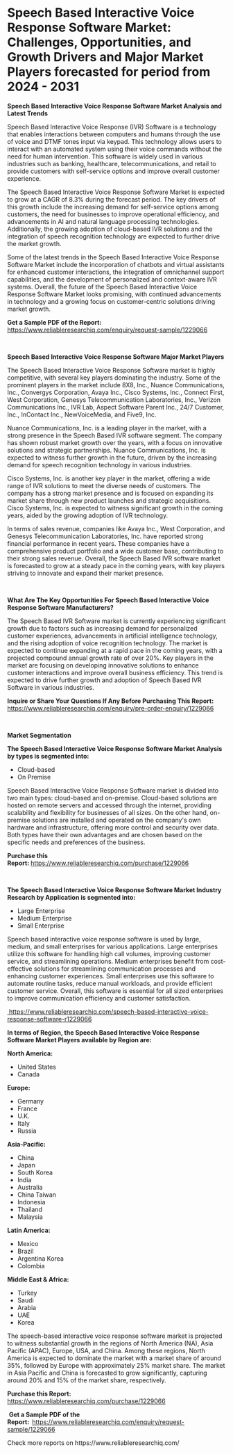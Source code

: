 <p><h1>Speech Based Interactive Voice Response Software Market: Challenges, Opportunities, and Growth Drivers and Major Market Players forecasted for period from 2024 - 2031</h1></p><p><strong>Speech Based Interactive Voice Response Software Market Analysis and Latest Trends</strong></p>
<p><p>Speech Based Interactive Voice Response (IVR) Software is a technology that enables interactions between computers and humans through the use of voice and DTMF tones input via keypad. This technology allows users to interact with an automated system using their voice commands without the need for human intervention. This software is widely used in various industries such as banking, healthcare, telecommunications, and retail to provide customers with self-service options and improve overall customer experience.</p><p>The Speech Based Interactive Voice Response Software Market is expected to grow at a CAGR of 8.3% during the forecast period. The key drivers of this growth include the increasing demand for self-service options among customers, the need for businesses to improve operational efficiency, and advancements in AI and natural language processing technologies. Additionally, the growing adoption of cloud-based IVR solutions and the integration of speech recognition technology are expected to further drive the market growth.</p><p>Some of the latest trends in the Speech Based Interactive Voice Response Software Market include the incorporation of chatbots and virtual assistants for enhanced customer interactions, the integration of omnichannel support capabilities, and the development of personalized and context-aware IVR systems. Overall, the future of the Speech Based Interactive Voice Response Software Market looks promising, with continued advancements in technology and a growing focus on customer-centric solutions driving market growth.</p></p>
<p><strong>Get a Sample PDF of the Report:&nbsp;</strong> <a href="https://www.reliableresearchiq.com/enquiry/request-sample/1229066">https://www.reliableresearchiq.com/enquiry/request-sample/1229066</a></p>
<p>&nbsp;</p>
<p><strong>Speech Based Interactive Voice Response Software Major Market Players</strong></p>
<p><p>The Speech Based Interactive Voice Response Software market is highly competitive, with several key players dominating the industry. Some of the prominent players in the market include 8X8, Inc., Nuance Communications, Inc., Convergys Corporation, Avaya Inc., Cisco Systems, Inc., Connect First, West Corporation, Genesys Telecommunication Laboratories, Inc., Verizon Communications Inc., IVR Lab, Aspect Software Parent Inc., 24/7 Customer, Inc., InContact Inc., NewVoiceMedia, and Five9, Inc.</p><p>Nuance Communications, Inc. is a leading player in the market, with a strong presence in the Speech Based IVR software segment. The company has shown robust market growth over the years, with a focus on innovative solutions and strategic partnerships. Nuance Communications, Inc. is expected to witness further growth in the future, driven by the increasing demand for speech recognition technology in various industries.</p><p>Cisco Systems, Inc. is another key player in the market, offering a wide range of IVR solutions to meet the diverse needs of customers. The company has a strong market presence and is focused on expanding its market share through new product launches and strategic acquisitions. Cisco Systems, Inc. is expected to witness significant growth in the coming years, aided by the growing adoption of IVR technology.</p><p>In terms of sales revenue, companies like Avaya Inc., West Corporation, and Genesys Telecommunication Laboratories, Inc. have reported strong financial performance in recent years. These companies have a comprehensive product portfolio and a wide customer base, contributing to their strong sales revenue. Overall, the Speech Based IVR software market is forecasted to grow at a steady pace in the coming years, with key players striving to innovate and expand their market presence.</p></p>
<p>&nbsp;</p>
<p><strong>What Are The Key Opportunities For Speech Based Interactive Voice Response Software Manufacturers?</strong></p>
<p><p>The Speech Based IVR Software market is currently experiencing significant growth due to factors such as increasing demand for personalized customer experiences, advancements in artificial intelligence technology, and the rising adoption of voice recognition technology. The market is expected to continue expanding at a rapid pace in the coming years, with a projected compound annual growth rate of over 20%. Key players in the market are focusing on developing innovative solutions to enhance customer interactions and improve overall business efficiency. This trend is expected to drive further growth and adoption of Speech Based IVR Software in various industries.</p></p>
<p><strong>Inquire or Share Your Questions If Any Before Purchasing This Report:</strong> <a href="https://www.reliableresearchiq.com/enquiry/pre-order-enquiry/1229066">https://www.reliableresearchiq.com/enquiry/pre-order-enquiry/1229066</a></p>
<p>&nbsp;</p>
<p><strong>Market Segmentation</strong></p>
<p><strong>The Speech Based Interactive Voice Response Software Market Analysis by types is segmented into:</strong></p>
<p><ul><li>Cloud-based</li><li>On Premise</li></ul></p>
<p><p>Speech Based Interactive Voice Response Software market is divided into two main types: cloud-based and on-premise. Cloud-based solutions are hosted on remote servers and accessed through the internet, providing scalability and flexibility for businesses of all sizes. On the other hand, on-premise solutions are installed and operated on the company's own hardware and infrastructure, offering more control and security over data. Both types have their own advantages and are chosen based on the specific needs and preferences of the business.</p></p>
<p><strong>Purchase this Report:&nbsp;</strong><a href="https://www.reliableresearchiq.com/purchase/1229066">https://www.reliableresearchiq.com/purchase/1229066</a></p>
<p>&nbsp;</p>
<p><strong>The Speech Based Interactive Voice Response Software Market Industry Research by Application is segmented into:</strong></p>
<p><ul><li>Large Enterprise</li><li>Medium Enterprise</li><li>Small Enterprise</li></ul></p>
<p><p>Speech based interactive voice response software is used by large, medium, and small enterprises for various applications. Large enterprises utilize this software for handling high call volumes, improving customer service, and streamlining operations. Medium enterprises benefit from cost-effective solutions for streamlining communication processes and enhancing customer experiences. Small enterprises use this software to automate routine tasks, reduce manual workloads, and provide efficient customer service. Overall, this software is essential for all sized enterprises to improve communication efficiency and customer satisfaction.</p></p>
<p><a href="https://www.reliableresearchiq.com/speech-based-interactive-voice-response-software-r1229066">&nbsp;https://www.reliableresearchiq.com/speech-based-interactive-voice-response-software-r1229066</a></p>
<p><strong>In terms of Region, the Speech Based Interactive Voice Response Software Market Players available by Region are:</strong></p>
<p>
    <p> <strong> North America: </strong>
        <ul>
            <li>United States</li>
            <li>Canada</li>
        </ul>
        </p> 
    <p> <strong> Europe: </strong>
        <ul>
            <li>Germany</li>
            <li>France</li>
            <li>U.K.</li>
            <li>Italy</li>
            <li>Russia</li>
        </ul>
        </p> 
    <p> <strong> Asia-Pacific: </strong>
        <ul>
            <li>China</li>
            <li>Japan</li>
            <li>South Korea</li>
            <li>India</li>
            <li>Australia</li>
            <li>China Taiwan</li>
            <li>Indonesia</li>
            <li>Thailand</li>
            <li>Malaysia</li>
        </ul>
        </p> 
    <p> <strong> Latin America: </strong>
        <ul>
            <li>Mexico</li>
            <li>Brazil</li>
            <li>Argentina Korea</li>
            <li>Colombia</li>
        </ul>
        </p> 
    <p> <strong> Middle East & Africa: </strong>
        <ul>
            <li>Turkey</li>
            <li>Saudi</li>
            <li>Arabia</li>
            <li>UAE</li>
            <li>Korea</li>
        </ul>
    </p>
    </p>
<p><p>The speech-based interactive voice response software market is projected to witness substantial growth in the regions of North America (NA), Asia Pacific (APAC), Europe, USA, and China. Among these regions, North America is expected to dominate the market with a market share of around 35%, followed by Europe with approximately 25% market share. The market in Asia Pacific and China is forecasted to grow significantly, capturing around 20% and 15% of the market share, respectively.</p></p>
<p><strong>Purchase this Report: </strong><a href="https://www.reliableresearchiq.com/purchase/1229066">https://www.reliableresearchiq.com/purchase/1229066</a></p>
<p>&nbsp;<strong>Get a Sample PDF of the Report:&nbsp;&nbsp;</strong><a href="https://www.reliableresearchiq.com/enquiry/request-sample/1229066">https://www.reliableresearchiq.com/enquiry/request-sample/1229066</a></p>
<p><strong></strong></p>
<p>Check more reports on https://www.reliableresearchiq.com/</p>